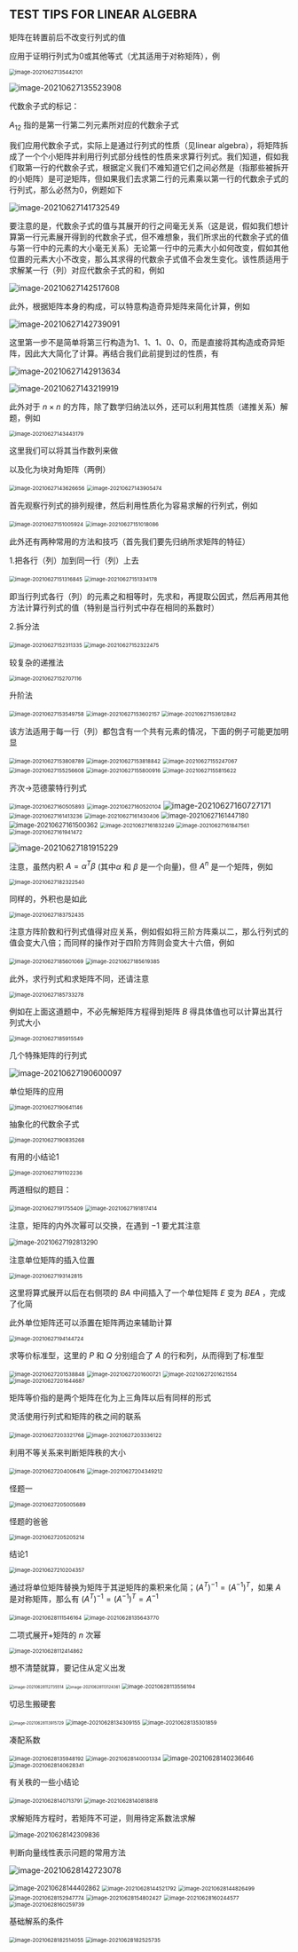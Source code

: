 ## TEST TIPS FOR LINEAR ALGEBRA

矩阵在转置前后不改变行列式的值

应用于证明行列式为0或其他等式（尤其适用于对称矩阵），例

<img src="C:\Users\Lenovo\AppData\Roaming\Typora\typora-user-images\image-20210627135442101.png" alt="image-20210627135442101" style="zoom:67%;" />

![image-20210627135523908](C:\Users\Lenovo\AppData\Roaming\Typora\typora-user-images\image-20210627135523908.png)

代数余子式的标记：

$A_{12}$ 指的是第一行第二列元素所对应的代数余子式

我们应用代数余子式，实际上是通过行列式的性质（见linear algebra），将矩阵拆成了一个个小矩阵并利用行列式部分线性的性质来求算行列式。我们知道，假如我们取第一行的代数余子式，根据定义我们不难知道它们之间必然是（指那些被拆开的小矩阵）是可逆矩阵，但如果我们去求第二行的元素乘以第一行的代数余子式的行列式，那么必然为0，例题如下

![image-20210627141732549](C:\Users\Lenovo\AppData\Roaming\Typora\typora-user-images\image-20210627141732549.png)

要注意的是，代数余子式的值与其展开的行之间毫无关系（这是说，假如我们想计算第一行元素展开得到的代数余子式，但不难想象，我们所求出的代数余子式的值与第一行中的元素的大小毫无关系）无论第一行中的元素大小如何改变，假如其他位置的元素大小不改变，那么其求得的代数余子式值不会发生变化。该性质适用于求解某一行（列）对应代数余子式的和，例如

![image-20210627142517608](C:\Users\Lenovo\AppData\Roaming\Typora\typora-user-images\image-20210627142517608.png)

此外，根据矩阵本身的构成，可以特意构造奇异矩阵来简化计算，例如

![image-20210627142739091](C:\Users\Lenovo\AppData\Roaming\Typora\typora-user-images\image-20210627142739091.png)

这里第一步不是简单将第三行构造为1、1、1、0、0，而是直接将其构造成奇异矩阵，因此大大简化了计算。再结合我们此前提到过的性质，有

![image-20210627142913634](C:\Users\Lenovo\AppData\Roaming\Typora\typora-user-images\image-20210627142913634.png)

![image-20210627143219919](C:\Users\Lenovo\AppData\Roaming\Typora\typora-user-images\image-20210627143219919.png)

此外对于 $n\times n$ 的方阵，除了数学归纳法以外，还可以利用其性质（递推关系）解题，例如

<img src="C:\Users\Lenovo\AppData\Roaming\Typora\typora-user-images\image-20210627143443179.png" alt="image-20210627143443179" style="zoom:67%;" />

这里我们可以将其当作数列来做

以及化为块对角矩阵（两例）

<img src="C:\Users\Lenovo\AppData\Roaming\Typora\typora-user-images\image-20210627143626656.png" alt="image-20210627143626656" style="zoom:67%;" />

<img src="C:\Users\Lenovo\AppData\Roaming\Typora\typora-user-images\image-20210627143905474.png" alt="image-20210627143905474" style="zoom: 67%;" />

首先观察行列式的排列规律，然后利用性质化为容易求解的行列式，例如

<img src="C:\Users\Lenovo\AppData\Roaming\Typora\typora-user-images\image-20210627151005924.png" alt="image-20210627151005924" style="zoom: 67%;" />

<img src="C:\Users\Lenovo\AppData\Roaming\Typora\typora-user-images\image-20210627151018086.png" alt="image-20210627151018086" style="zoom: 67%;" />

此外还有两种常用的方法和技巧（首先我们要先归纳所求矩阵的特征）

1.把各行（列）加到同一行（列）上去

<img src="C:\Users\Lenovo\AppData\Roaming\Typora\typora-user-images\image-20210627151316845.png" alt="image-20210627151316845" style="zoom:67%;" />

<img src="C:\Users\Lenovo\AppData\Roaming\Typora\typora-user-images\image-20210627151334178.png" alt="image-20210627151334178" style="zoom:67%;" />

即当行列式各行（列）的元素之和相等时，先求和，再提取公因式，然后再用其他方法计算行列式的值（特别是当行列式中存在相同的系数时）

2.拆分法

<img src="C:\Users\Lenovo\AppData\Roaming\Typora\typora-user-images\image-20210627152311335.png" alt="image-20210627152311335" style="zoom:67%;" />

<img src="C:\Users\Lenovo\AppData\Roaming\Typora\typora-user-images\image-20210627152322475.png" alt="image-20210627152322475" style="zoom:67%;" />

较复杂的递推法

<img src="C:\Users\Lenovo\AppData\Roaming\Typora\typora-user-images\image-20210627152707116.png" alt="image-20210627152707116" style="zoom:67%;" />

升阶法

<img src="C:\Users\Lenovo\AppData\Roaming\Typora\typora-user-images\image-20210627153549758.png" alt="image-20210627153549758" style="zoom:67%;" />

<img src="C:\Users\Lenovo\AppData\Roaming\Typora\typora-user-images\image-20210627153602157.png" alt="image-20210627153602157" style="zoom:67%;" />

<img src="C:\Users\Lenovo\AppData\Roaming\Typora\typora-user-images\image-20210627153612842.png" alt="image-20210627153612842" style="zoom:67%;" />

该方法适用于每一行（列）都包含有一个共有元素的情况，下面的例子可能更加明显

<img src="C:\Users\Lenovo\AppData\Roaming\Typora\typora-user-images\image-20210627153808789.png" alt="image-20210627153808789" style="zoom:67%;" />

<img src="C:\Users\Lenovo\AppData\Roaming\Typora\typora-user-images\image-20210627153818842.png" alt="image-20210627153818842" style="zoom:67%;" />



<img src="C:\Users\Lenovo\AppData\Roaming\Typora\typora-user-images\image-20210627155247067.png" alt="image-20210627155247067" style="zoom:67%;" />

<img src="C:\Users\Lenovo\AppData\Roaming\Typora\typora-user-images\image-20210627155256608.png" alt="image-20210627155256608" style="zoom:67%;" />

<img src="C:\Users\Lenovo\AppData\Roaming\Typora\typora-user-images\image-20210627155800916.png" alt="image-20210627155800916" style="zoom:67%;" />

<img src="C:\Users\Lenovo\AppData\Roaming\Typora\typora-user-images\image-20210627155815622.png" alt="image-20210627155815622" style="zoom:67%;" />

齐次→范德蒙特行列式

<img src="C:\Users\Lenovo\AppData\Roaming\Typora\typora-user-images\image-20210627160505893.png" alt="image-20210627160505893" style="zoom:67%;" />

<img src="C:\Users\Lenovo\AppData\Roaming\Typora\typora-user-images\image-20210627160520104.png" alt="image-20210627160520104" style="zoom:67%;" />

<img src="C:\Users\Lenovo\AppData\Roaming\Typora\typora-user-images\image-20210627160727171.png" alt="image-20210627160727171"  />

<img src="C:\Users\Lenovo\AppData\Roaming\Typora\typora-user-images\image-20210627161413236.png" alt="image-20210627161413236" style="zoom: 67%;" />

<img src="C:\Users\Lenovo\AppData\Roaming\Typora\typora-user-images\image-20210627161430406.png" alt="image-20210627161430406" style="zoom:67%;" />

<img src="C:\Users\Lenovo\AppData\Roaming\Typora\typora-user-images\image-20210627161447180.png" alt="image-20210627161447180" style="zoom: 80%;" />

<img src="C:\Users\Lenovo\AppData\Roaming\Typora\typora-user-images\image-20210627161500362.png" alt="image-20210627161500362" style="zoom:80%;" />



<img src="C:\Users\Lenovo\AppData\Roaming\Typora\typora-user-images\image-20210627161832249.png" alt="image-20210627161832249" style="zoom:67%;" />

<img src="C:\Users\Lenovo\AppData\Roaming\Typora\typora-user-images\image-20210627161847561.png" alt="image-20210627161847561" style="zoom:67%;" />

<img src="C:\Users\Lenovo\AppData\Roaming\Typora\typora-user-images\image-20210627161941472.png" alt="image-20210627161941472" style="zoom:67%;" />

![image-20210627181915229](C:\Users\Lenovo\AppData\Roaming\Typora\typora-user-images\image-20210627181915229.png)



注意，虽然内积 $A=\alpha^T\beta$ (其中$α$ 和 $β$ 是一个向量)，但 $A^n$ 是一个矩阵，例如

<img src="C:\Users\Lenovo\AppData\Roaming\Typora\typora-user-images\image-20210627182322540.png" alt="image-20210627182322540" style="zoom:67%;" />

同样的，外积也是如此

<img src="C:\Users\Lenovo\AppData\Roaming\Typora\typora-user-images\image-20210627183752435.png" alt="image-20210627183752435" style="zoom:67%;" />

注意方阵阶数和行列式值得对应关系，例如假如将三阶方阵乘以二，那么行列式的值会变大八倍；而同样的操作对于四阶方阵则会变大十六倍，例如

<img src="C:\Users\Lenovo\AppData\Roaming\Typora\typora-user-images\image-20210627185601069.png" alt="image-20210627185601069" style="zoom:67%;" />

<img src="C:\Users\Lenovo\AppData\Roaming\Typora\typora-user-images\image-20210627185619385.png" alt="image-20210627185619385" style="zoom: 67%;" />

此外，求行列式和求矩阵不同，还请注意

<img src="C:\Users\Lenovo\AppData\Roaming\Typora\typora-user-images\image-20210627185733278.png" alt="image-20210627185733278" style="zoom:67%;" />

例如在上面这道题中，不必先解矩阵方程得到矩阵 $B$ 得具体值也可以计算出其行列式大小

<img src="C:\Users\Lenovo\AppData\Roaming\Typora\typora-user-images\image-20210627185915549.png" alt="image-20210627185915549" style="zoom:67%;" />

几个特殊矩阵的行列式

![image-20210627190600097](C:\Users\Lenovo\AppData\Roaming\Typora\typora-user-images\image-20210627190600097.png)

单位矩阵的应用

<img src="C:\Users\Lenovo\AppData\Roaming\Typora\typora-user-images\image-20210627190641146.png" alt="image-20210627190641146" style="zoom:67%;" />

抽象化的代数余子式

<img src="C:\Users\Lenovo\AppData\Roaming\Typora\typora-user-images\image-20210627190835268.png" alt="image-20210627190835268" style="zoom:67%;" />

有用的小结论1

<img src="C:\Users\Lenovo\AppData\Roaming\Typora\typora-user-images\image-20210627191102236.png" alt="image-20210627191102236" style="zoom:67%;" />

两道相似的题目：

<img src="C:\Users\Lenovo\AppData\Roaming\Typora\typora-user-images\image-20210627191755409.png" alt="image-20210627191755409" style="zoom: 67%;" />

<img src="C:\Users\Lenovo\AppData\Roaming\Typora\typora-user-images\image-20210627191817414.png" alt="image-20210627191817414" style="zoom:67%;" />

注意，矩阵的内外次幂可以交换，在遇到 $-1$ 要尤其注意

<img src="C:\Users\Lenovo\AppData\Roaming\Typora\typora-user-images\image-20210627192813290.png" alt="image-20210627192813290" style="zoom: 80%;" />

注意单位矩阵的插入位置

<img src="C:\Users\Lenovo\AppData\Roaming\Typora\typora-user-images\image-20210627193142815.png" alt="image-20210627193142815" style="zoom:67%;" />

这里将算式展开以后在右侧项的 $BA$ 中间插入了一个单位矩阵 $E$ 变为 $BEA$ ，完成了化简

此外单位矩阵还可以添置在矩阵两边来辅助计算

<img src="C:\Users\Lenovo\AppData\Roaming\Typora\typora-user-images\image-20210627194144724.png" alt="image-20210627194144724" style="zoom:67%;" />

求等价标准型，这里的 $P$ 和 $Q$ 分别组合了 $A$ 的行和列，从而得到了标准型

<img src="C:\Users\Lenovo\AppData\Roaming\Typora\typora-user-images\image-20210627201538848.png" alt="image-20210627201538848" style="zoom:67%;" />

<img src="C:\Users\Lenovo\AppData\Roaming\Typora\typora-user-images\image-20210627201600721.png" alt="image-20210627201600721" style="zoom:67%;" />



<img src="C:\Users\Lenovo\AppData\Roaming\Typora\typora-user-images\image-20210627201621554.png" alt="image-20210627201621554" style="zoom:67%;" />

<img src="C:\Users\Lenovo\AppData\Roaming\Typora\typora-user-images\image-20210627201644687.png" alt="image-20210627201644687" style="zoom:67%;" />

矩阵等价指的是两个矩阵在化为上三角阵以后有同样的形式

灵活使用行列式和矩阵的秩之间的联系

<img src="C:\Users\Lenovo\AppData\Roaming\Typora\typora-user-images\image-20210627203321768.png" alt="image-20210627203321768" style="zoom:67%;" />

<img src="C:\Users\Lenovo\AppData\Roaming\Typora\typora-user-images\image-20210627203336122.png" alt="image-20210627203336122" style="zoom:67%;" />

利用不等关系来判断矩阵秩的大小

<img src="C:\Users\Lenovo\AppData\Roaming\Typora\typora-user-images\image-20210627204006416.png" alt="image-20210627204006416" style="zoom:67%;" />

<img src="C:\Users\Lenovo\AppData\Roaming\Typora\typora-user-images\image-20210627204349212.png" alt="image-20210627204349212" style="zoom:67%;" />

怪题一

<img src="C:\Users\Lenovo\AppData\Roaming\Typora\typora-user-images\image-20210627205005689.png" alt="image-20210627205005689" style="zoom:67%;" />

怪题的爸爸

<img src="C:\Users\Lenovo\AppData\Roaming\Typora\typora-user-images\image-20210627205205214.png" alt="image-20210627205205214" style="zoom:67%;" />

结论1

<img src="C:\Users\Lenovo\AppData\Roaming\Typora\typora-user-images\image-20210627210204357.png" alt="image-20210627210204357" style="zoom: 67%;" />

通过将单位矩阵替换为矩阵于其逆矩阵的乘积来化简；$(A^T)^{-1}=(A^{-1})^T$，如果 $A$ 是对称矩阵，那么有 $(A^T)^{-1}=(A^{-1})^T=A^{-1}$

<img src="C:\Users\Lenovo\AppData\Roaming\Typora\typora-user-images\image-20210628111546164.png" alt="image-20210628111546164" style="zoom:67%;" />

<img src="C:\Users\Lenovo\AppData\Roaming\Typora\typora-user-images\image-20210628135643770.png" alt="image-20210628135643770" style="zoom:67%;" />

二项式展开+矩阵的 $n$ 次幂

<img src="C:\Users\Lenovo\AppData\Roaming\Typora\typora-user-images\image-20210628112414862.png" alt="image-20210628112414862" style="zoom:67%;" />

想不清楚就算，要记住从定义出发

<img src="C:\Users\Lenovo\AppData\Roaming\Typora\typora-user-images\image-20210628112735514.png" alt="image-20210628112735514" style="zoom: 50%;" />

<img src="C:\Users\Lenovo\AppData\Roaming\Typora\typora-user-images\image-20210628113124361.png" alt="image-20210628113124361" style="zoom: 50%;" />

<img src="C:\Users\Lenovo\AppData\Roaming\Typora\typora-user-images\image-20210628113556194.png" alt="image-20210628113556194" style="zoom:67%;" />

切忌生搬硬套

<img src="C:\Users\Lenovo\AppData\Roaming\Typora\typora-user-images\image-20210628113915729.png" alt="image-20210628113915729" style="zoom: 50%;" />

<img src="C:\Users\Lenovo\AppData\Roaming\Typora\typora-user-images\image-20210628134309155.png" alt="image-20210628134309155" style="zoom:67%;" />

<img src="C:\Users\Lenovo\AppData\Roaming\Typora\typora-user-images\image-20210628135301859.png" alt="image-20210628135301859" style="zoom:67%;" />

凑配系数

<img src="C:\Users\Lenovo\AppData\Roaming\Typora\typora-user-images\image-20210628135948192.png" alt="image-20210628135948192" style="zoom:67%;" />

<img src="C:\Users\Lenovo\AppData\Roaming\Typora\typora-user-images\image-20210628140001334.png" alt="image-20210628140001334" style="zoom:67%;" />

<img src="C:\Users\Lenovo\AppData\Roaming\Typora\typora-user-images\image-20210628140236646.png" alt="image-20210628140236646" style="zoom: 80%;" />

<img src="C:\Users\Lenovo\AppData\Roaming\Typora\typora-user-images\image-20210628140628341.png" alt="image-20210628140628341" style="zoom:67%;" />

有关秩的一些小结论

<img src="C:\Users\Lenovo\AppData\Roaming\Typora\typora-user-images\image-20210628140713791.png" alt="image-20210628140713791" style="zoom:67%;" />

<img src="C:\Users\Lenovo\AppData\Roaming\Typora\typora-user-images\image-20210628140818818.png" alt="image-20210628140818818" style="zoom:67%;" />

求解矩阵方程时，若矩阵不可逆，则用待定系数法求解

<img src="C:\Users\Lenovo\AppData\Roaming\Typora\typora-user-images\image-20210628142309836.png" alt="image-20210628142309836" style="zoom: 80%;" />

判断向量线性表示问题的常用方法

![image-20210628142723078](C:\Users\Lenovo\AppData\Roaming\Typora\typora-user-images\image-20210628142723078.png)

<img src="C:\Users\Lenovo\AppData\Roaming\Typora\typora-user-images\image-20210628144402862.png" alt="image-20210628144402862" style="zoom:80%;" />

<img src="C:\Users\Lenovo\AppData\Roaming\Typora\typora-user-images\image-20210628144521792.png" alt="image-20210628144521792" style="zoom:67%;" />

<img src="C:\Users\Lenovo\AppData\Roaming\Typora\typora-user-images\image-20210628144826499.png" alt="image-20210628144826499" style="zoom:67%;" />

<img src="C:\Users\Lenovo\AppData\Roaming\Typora\typora-user-images\image-20210628152947774.png" alt="image-20210628152947774" style="zoom:67%;" />

<img src="C:\Users\Lenovo\AppData\Roaming\Typora\typora-user-images\image-20210628154802427.png" alt="image-20210628154802427" style="zoom:67%;" />

<img src="C:\Users\Lenovo\AppData\Roaming\Typora\typora-user-images\image-20210628160244577.png" alt="image-20210628160244577" style="zoom:67%;" />

<img src="C:\Users\Lenovo\AppData\Roaming\Typora\typora-user-images\image-20210628160259739.png" alt="image-20210628160259739" style="zoom:67%;" />



基础解系的条件

<img src="C:\Users\Lenovo\AppData\Roaming\Typora\typora-user-images\image-20210628182514055.png" alt="image-20210628182514055" style="zoom:67%;" />

<img src="C:\Users\Lenovo\AppData\Roaming\Typora\typora-user-images\image-20210628182525735.png" alt="image-20210628182525735" style="zoom:67%;" />






































































































































































































